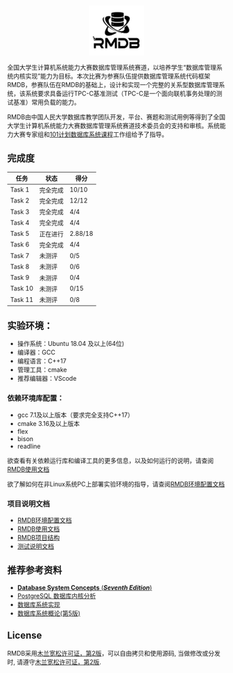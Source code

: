 <div align="center">
<img src="RMDB.jpg"  width=25%  /> 
</div>



全国大学生计算机系统能力大赛数据库管理系统赛道，以培养学生“数据库管理系统内核实现”能力为目标。本次比赛为参赛队伍提供数据库管理系统代码框架RMDB，参赛队伍在RMDB的基础上，设计和实现一个完整的关系型数据库管理系统，该系统要求具备运行TPC-C基准测试（TPC-C是一个面向联机事务处理的测试基准）常用负载的能力。

RMDB由中国人民大学数据库教学团队开发，平台、赛题和测试用例等得到了全国大学生计算机系统能力大赛数据库管理系统赛道技术委员会的支持和审核。系统能力大赛专家组和[101计划数据库系统课程](http://101.pku.edu.cn/courseDetails?id=DC767C683D697417E0555943CA7634DE)工作组给予了指导。

## 完成度

| 任务|状态|得分|
|---|---|---|
| Task 1  | 完全完成 | 10/10|
| Task 2  | 完全完成 | 12/12|
| Task 3  | 完全完成 | 4/4|
| Task 4  | 完全完成 | 4/4|
| Task 5  | 正在进行 | 2.88/18|
| Task 6  | 完全完成 | 4/4|
| Task 7  | 未测评 | 0/5|
| Task 8  | 未测评 | 0/6|
| Task 9  | 未测评 | 0/4|
| Task 10 | 未测评 | 0/15|
| Task 11 | 未测评 | 0/8|

## 实验环境：
- 操作系统：Ubuntu 18.04 及以上(64位)
- 编译器：GCC
- 编程语言：C++17
- 管理工具：cmake
- 推荐编辑器：VScode

### 依赖环境库配置：
- gcc 7.1及以上版本（要求完全支持C++17）
- cmake 3.16及以上版本
- flex
- bison
- readline

欲查看有关依赖运行库和编译工具的更多信息，以及如何运行的说明，请查阅[RMDB使用文档](RMDB使用文档.pdf)

欲了解如何在非Linux系统PC上部署实验环境的指导，请查阅[RMDB环境配置文档](RMDB环境配置文档.pdf)

### 项目说明文档

- [RMDB环境配置文档](RMDB环境配置文档.pdf)
- [RMDB使用文档](RMDB使用文档.pdf)
- [RMDB项目结构](RMDB项目结构.pdf)
- [测试说明文档](测试说明文档.pdf)

## 推荐参考资料

- [**Database System Concepts** (***Seventh Edition***)](https://db-book.com/)
- [PostgreSQL 数据库内核分析](https://book.douban.com/subject/6971366//)
- [数据库系统实现](https://book.douban.com/subject/4838430/)
- [数据库系统概论(第5版)](http://chinadb.ruc.edu.cn/second/url/2)

## License
RMDB采用[木兰宽松许可证，第2版](https://license.coscl.org.cn/MulanPSL2)，可以自由拷贝和使用源码, 当做修改或分发时, 请遵守[木兰宽松许可证，第2版](https://license.coscl.org.cn/MulanPSL2).
